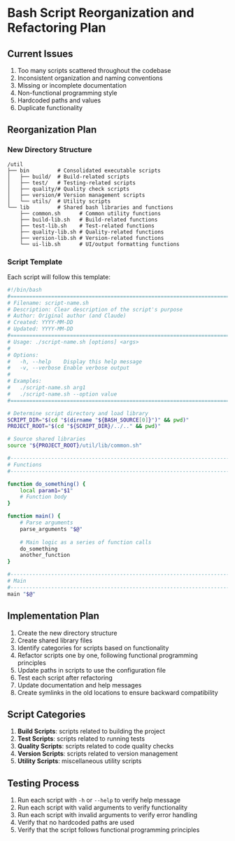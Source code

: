 # Bash Script Reorganization and Refactoring Plan

## Current Issues
1. Too many scripts scattered throughout the codebase
2. Inconsistent organization and naming conventions
3. Missing or incomplete documentation
4. Non-functional programming style
5. Hardcoded paths and values
6. Duplicate functionality

## Reorganization Plan

### New Directory Structure
```
/util
├── bin         # Consolidated executable scripts
│   ├── build/  # Build-related scripts
│   ├── test/   # Testing-related scripts
│   ├── quality/# Quality check scripts
│   ├── version/# Version management scripts
│   └── utils/  # Utility scripts
└── lib         # Shared bash libraries and functions
    ├── common.sh      # Common utility functions
    ├── build-lib.sh   # Build-related functions
    ├── test-lib.sh    # Test-related functions
    ├── quality-lib.sh # Quality-related functions
    ├── version-lib.sh # Version-related functions
    └── ui-lib.sh      # UI/output formatting functions
```

### Script Template
Each script will follow this template:
```bash
#!/bin/bash
#==============================================================================
# Filename: script-name.sh
# Description: Clear description of the script's purpose
# Author: Original author (and Claude)
# Created: YYYY-MM-DD
# Updated: YYYY-MM-DD
#==============================================================================
# Usage: ./script-name.sh [options] <args>
#
# Options:
#   -h, --help    Display this help message
#   -v, --verbose Enable verbose output
#
# Examples:
#   ./script-name.sh arg1
#   ./script-name.sh --option value
#==============================================================================

# Determine script directory and load library
SCRIPT_DIR="$(cd "$(dirname "${BASH_SOURCE[0]}")" && pwd)"
PROJECT_ROOT="$(cd "${SCRIPT_DIR}/../.." && pwd)"

# Source shared libraries
source "${PROJECT_ROOT}/util/lib/common.sh"

#------------------------------------------------------------------------------
# Functions
#------------------------------------------------------------------------------

function do_something() {
    local param1="$1"
    # Function body
}

function main() {
    # Parse arguments
    parse_arguments "$@"
    
    # Main logic as a series of function calls
    do_something
    another_function
}

#------------------------------------------------------------------------------
# Main
#------------------------------------------------------------------------------
main "$@"
```

## Implementation Plan

1. Create the new directory structure
2. Create shared library files
3. Identify categories for scripts based on functionality
4. Refactor scripts one by one, following functional programming principles
5. Update paths in scripts to use the configuration file
6. Test each script after refactoring
7. Update documentation and help messages
8. Create symlinks in the old locations to ensure backward compatibility

## Script Categories

1. **Build Scripts**: scripts related to building the project
2. **Test Scripts**: scripts related to running tests
3. **Quality Scripts**: scripts related to code quality checks
4. **Version Scripts**: scripts related to version management
5. **Utility Scripts**: miscellaneous utility scripts

## Testing Process

1. Run each script with `-h` or `--help` to verify help message
2. Run each script with valid arguments to verify functionality
3. Run each script with invalid arguments to verify error handling
4. Verify that no hardcoded paths are used
5. Verify that the script follows functional programming principles